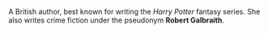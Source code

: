 A British author, best known for writing the *Harry Potter* fantasy series. She
also writes crime fiction under the pseudonym **Robert Galbraith**.
